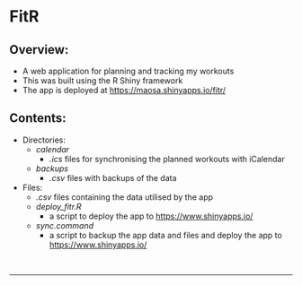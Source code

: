# FitR

## **Overview:**
* A web application for planning and tracking my workouts
* This was built using the R Shiny framework
* The app is deployed at https://maosa.shinyapps.io/fitr/

## **Contents:**
* Directories:
    * *calendar*
        * *.ics* files for synchronising the planned workouts with iCalendar
    * *backups*
        * *.csv* files with backups of the data
* Files:
    * *.csv* files containing the data utilised by the app
    * *deploy_fitr.R*
        * a script to deploy the app to https://www.shinyapps.io/
    * *sync.command*
        * a script to backup the app data and files and deploy the app to https://www.shinyapps.io/

<br/>
<hr/>
<br/>
